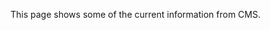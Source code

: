 This page shows some of the current information from CMS.


[screenshot]: https://github.com/adam-p/markdown-here/raw/master/src/common/images/icon48.png "Logo Title Text 2"